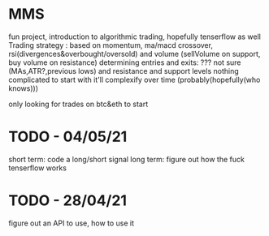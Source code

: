 # MMS
fun project, introduction to algorithmic trading, hopefully tenserflow as well
Trading strategy : based on momentum, ma/macd crossover, rsi(divergences&overbought/oversold) and volume (sellVolume on support, buy volume on resistance)
determining entries and exits: ??? not sure (MAs,ATR?,previous lows) and resistance and support levels
nothing complicated to start with it'll complexify over time (probably(hopefully(who knows)))

only looking for trades on btc&eth to start



# TODO - 04/05/21
short term: code a long/short signal
long term: figure out how the fuck tenserflow works

# TODO - 28/04/21
figure out an API to use, how to use it

